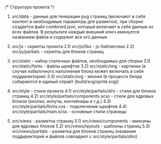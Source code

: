 /* Структура проекта */

1) src/data - данные для генерации pug страниц (включают в себя контент и необходимые параметры для разметки), при сборке создается файл combined.json, который включает в себя данные из всех файлов. В результате каждый внешний ключ именуется названием файла и содержит все его данные.

2) src/js - скрипты проекта
2.1) src/js/libs - js-библиотеки
2.2) src/js/partials - скрипты для блоков страниц

3) src/static - набор статичных файлов, необходимых для сборки
3.1) src/static/fonts - файлы шрифтов
3.2) src/static/img - картинки (в случае избыточного наполнения блока может включать в себя поддиректории)
3.3) src/static/svg - иконки (в процессе билда собираются в единый спрайт (build/svg/sprite.svg))

4) src/style - стили проекта
4.1) src/style/partials/*dirs* - стили для блоков страниц
4.2) src/style/partials/components.scss - стили для ядровых блоков (кнопки, инпуты, контейнеры и т.д.)
4.3) src/style/partials/fonts.css - подключение шрифтов
4.4) src/style/partials/main.scss - основные стили страницы

5) src/views - разметка страниц
5.1) src/views/components - миксины для ядровых блоков
5.2) src/views/layouts - шаблоны страниц
5.3) src/views/partials - разметка для блоков страниц (названия поддиректорий и файлов совпадают с src/style/partials/*dirs*)